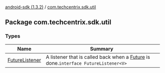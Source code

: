 [android-sdk (1.3.2)](../index.md) / [com.techcentrix.sdk.util](./index.md)

## Package com.techcentrix.sdk.util

### Types

| Name | Summary |
|---|---|
| [FutureListener](-future-listener/index.md) | A listener that is called back when a [Future](https://docs.oracle.com/javase/6/docs/api/java/util/concurrent/Future.html) is done.`interface FutureListener<V>` |
